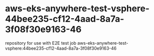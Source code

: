 # aws-eks-anywhere-test-vsphere-44bee235-cf12-4aad-8a7a-3f08f30e9163-46
repository for use with E2E test job aws-eks-anywhere-test-vsphere:44bee235-cf12-4aad-8a7a-3f08f30e9163-46
